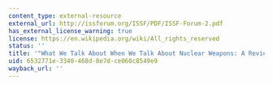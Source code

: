 ```yaml
---
content_type: external-resource
external_url: http://issforum.org/ISSF/PDF/ISSF-Forum-2.pdf
has_external_license_warning: true
license: https://en.wikipedia.org/wiki/All_rights_reserved
status: ''
title: '"What We Talk About When We Talk About Nuclear Weapons: A Review Essay." (PDF)'
uid: 6532771e-3340-468d-8e7d-ce060c8549e9
wayback_url: ''
---
```

